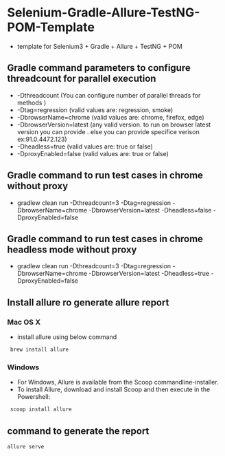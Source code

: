 # Selenium-Gradle-Allure-TestNG-POM-Template
- template for Selenium3 + Gradle + Allure + TestNG + POM

## Gradle command parameters to configure threadcount for parallel execution
- -Dthreadcount (You can configure number of parallel threads for methods )
- -Dtag=regression (valid values are: regression, smoke)
- -DbrowserName=chrome (valid values are: chrome, firefox, edge)
- -DbrowserVersion=latest (any valid version. to run on browser latest version you can provide <latest>. else you can provide specifice verison ex:91.0.4472.123) 
- -Dheadless=true (valid values are: true or false)
- -DproxyEnabled=false (valid values are: true or false)

## Gradle command to run test cases in chrome without proxy
- gradlew clean run -Dthreadcount=3 -Dtag=regression -DbrowserName=chrome -DbrowserVersion=latest -Dheadless=false -DproxyEnabled=false
 
## Gradle command to run test cases in chrome headless mode without proxy
- gradlew clean run -Dthreadcount=3 -Dtag=regression -DbrowserName=chrome -DbrowserVersion=latest -Dheadless=true -DproxyEnabled=false

## Install allure ro generate allure report
 ###  Mac OS X
 - install allure using below command
  ```bash
   brew install allure
 ```
 ###  Windows
 - For Windows, Allure is available from the Scoop commandline-installer.
 - To install Allure, download and install Scoop and then execute in the Powershell:
  ```bash
   scoop install allure
 ```
## command to generate the report
   ```bash
   allure serve
 ```

